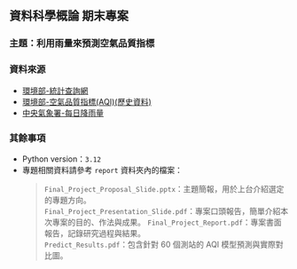 ## 資料科學概論 期末專案

### 主題：利用雨量來預測空氣品質指標

### 資料來源
* [環境部-統計查詢網](https://statis.moenv.gov.tw/epanet/)
* [環境部-空氣品質指標(AQI)(歷史資料)](https://data.moenv.gov.tw/dataset/detail/aqx_p_488)
* [中央氣象署-每日降雨量](https://www.cwa.gov.tw/V8/C/D/DailyPrecipitation.html)

### 其餘事項
* Python version：``3.12``
* 專題相關資料請參考 ``report`` 資料夾內的檔案：  
    > ``Final_Project_Proposal_Slide.pptx``：主題簡報，用於上台介紹選定的專題方向。  
    > ``Final_Project_Presentation_Slide.pdf``：專案口頭報告，簡單介紹本次專案的目的、作法與成果。
    > ``Final_Project_Report.pdf``：專案書面報告，記錄研究過程與結果。  
    > ``Predict_Results.pdf``：包含針對 60 個測站的 AQI 模型預測與實際對比圖。  
